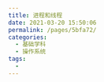 ```yaml
---
title: 进程和线程
date: 2021-03-20 15:50:06
permalink: /pages/5bfa72/
categories:
  - 基础学科
  - 操作系统
tags:
  - 
---
```


